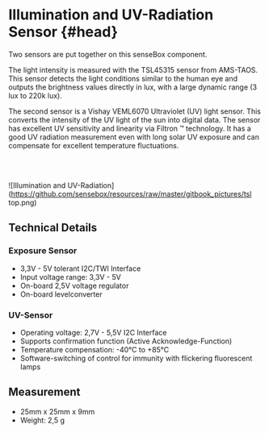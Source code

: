 # Illumination and UV-Radiation Sensor {#head}
<div class="description">

Two sensors are put together on this senseBox component.

The light intensity is measured with the TSL45315 sensor from AMS-TAOS. This sensor detects the light conditions similar to the human eye and outputs the brightness values directly in lux, with a large dynamic range (3 lux to 220k lux).

The second sensor is a Vishay VEML6070 Ultraviolet (UV) light sensor. This converts the intensity of the UV light of the sun into digital data. The sensor has excellent UV sensitivity and linearity via Filtron ™ technology. It has a good UV radiation measurement even with long solar UV exposure and can compensate for excellent temperature fluctuations.

</div>
<div class="line">
    <br>
    <br>
</div>

![Illumination and UV-Radiation](https://github.com/sensebox/resources/raw/master/gitbook_pictures/tsl top.png)

## Technical Details

### Exposure Sensor

* 3,3V - 5V tolerant I2C/TWI Interface
* Input voltage range: 3,3V - 5V
* On-board 2,5V voltage regulator
* On-board levelconverter

### UV-Sensor

* Operating voltage: 2,7V - 5,5V I2C Interface
* Supports confirmation function  (Active Acknowledge-Function)
* Temperature compensation: -40°C to +85°C
* Software-switching of control for immunity with flickering fluorescent lamps

## Measurement
* 25mm x 25mm x 9mm
* Weight: 2,5 g
